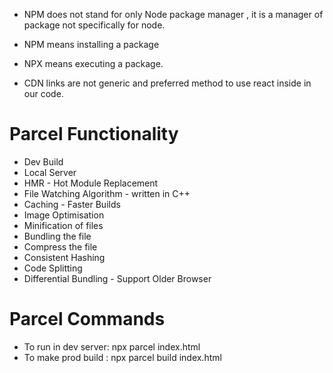 * NPM does not stand for only Node package manager , it is a manager of package not specifically for node. 

* NPM means installing a package
* NPX means executing a package.

* CDN links are not generic and preferred method to use react inside in our code.

# Parcel Functionality
- Dev Build
- Local Server
- HMR - Hot Module Replacement 
- File Watching Algorithm - written in C++
- Caching - Faster Builds
- Image Optimisation
- Minification of files
- Bundling the file
- Compress the file
- Consistent Hashing
- Code Splitting
- Differential Bundling - Support Older Browser

# Parcel Commands
- To run in dev server: npx parcel index.html
- To make prod build : npx parcel build index.html